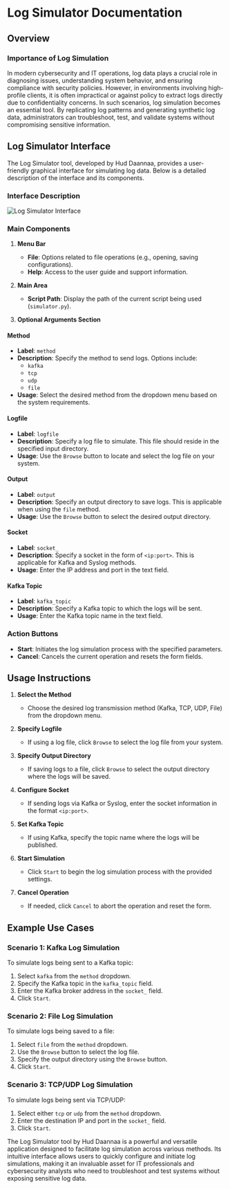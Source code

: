 # Log Simulator Documentation

## Overview

### Importance of Log Simulation

In modern cybersecurity and IT operations, log data plays a crucial role in diagnosing issues, understanding system behavior, and ensuring compliance with security policies. However, in environments involving high-profile clients, it is often impractical or against policy to extract logs directly due to confidentiality concerns. In such scenarios, log simulation becomes an essential tool. By replicating log patterns and generating synthetic log data, administrators can troubleshoot, test, and validate systems without compromising sensitive information.

## Log Simulator Interface

The Log Simulator tool, developed by Hud Daannaa, provides a user-friendly graphical interface for simulating log data. Below is a detailed description of the interface and its components.

### Interface Description

![Log Simulator Interface](image.png)

### Main Components

1. **Menu Bar**
   - **File**: Options related to file operations (e.g., opening, saving configurations).
   - **Help**: Access to the user guide and support information.

2. **Main Area**
   - **Script Path**: Display the path of the current script being used (`simulator.py`).

3. **Optional Arguments Section**

#### Method

- **Label**: `method`
- **Description**: Specify the method to send logs. Options include:
  - `kafka`
  - `tcp`
  - `udp`
  - `file`
- **Usage**: Select the desired method from the dropdown menu based on the system requirements.

#### Logfile

- **Label**: `logfile`
- **Description**: Specify a log file to simulate. This file should reside in the specified input directory.
- **Usage**: Use the `Browse` button to locate and select the log file on your system.

#### Output

- **Label**: `output`
- **Description**: Specify an output directory to save logs. This is applicable when using the `file` method.
- **Usage**: Use the `Browse` button to select the desired output directory.

#### Socket

- **Label**: `socket_`
- **Description**: Specify a socket in the form of `<ip:port>`. This is applicable for Kafka and Syslog methods.
- **Usage**: Enter the IP address and port in the text field.

#### Kafka Topic

- **Label**: `kafka_topic`
- **Description**: Specify a Kafka topic to which the logs will be sent.
- **Usage**: Enter the Kafka topic name in the text field.

### Action Buttons

- **Start**: Initiates the log simulation process with the specified parameters.
- **Cancel**: Cancels the current operation and resets the form fields.

## Usage Instructions

1. **Select the Method**
   - Choose the desired log transmission method (Kafka, TCP, UDP, File) from the dropdown menu.

2. **Specify Logfile**
   - If using a log file, click `Browse` to select the log file from your system.

3. **Specify Output Directory**
   - If saving logs to a file, click `Browse` to select the output directory where the logs will be saved.

4. **Configure Socket**
   - If sending logs via Kafka or Syslog, enter the socket information in the format `<ip:port>`.

5. **Set Kafka Topic**
   - If using Kafka, specify the topic name where the logs will be published.

6. **Start Simulation**
   - Click `Start` to begin the log simulation process with the provided settings.

7. **Cancel Operation**
   - If needed, click `Cancel` to abort the operation and reset the form.

## Example Use Cases

### Scenario 1: Kafka Log Simulation

To simulate logs being sent to a Kafka topic:
1. Select `kafka` from the `method` dropdown.
2. Specify the Kafka topic in the `kafka_topic` field.
3. Enter the Kafka broker address in the `socket_` field.
4. Click `Start`.

### Scenario 2: File Log Simulation

To simulate logs being saved to a file:
1. Select `file` from the `method` dropdown.
2. Use the `Browse` button to select the log file.
3. Specify the output directory using the `Browse` button.
4. Click `Start`.

### Scenario 3: TCP/UDP Log Simulation

To simulate logs being sent via TCP/UDP:
1. Select either `tcp` or `udp` from the `method` dropdown.
2. Enter the destination IP and port in the `socket_` field.
3. Click `Start`.


The Log Simulator tool by Hud Daannaa is a powerful and versatile application designed to facilitate log simulation across various methods. Its intuitive interface allows users to quickly configure and initiate log simulations, making it an invaluable asset for IT professionals and cybersecurity analysts who need to troubleshoot and test systems without exposing sensitive log data.

